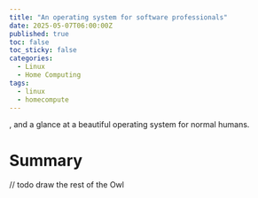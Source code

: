 ```yaml
---
title: "An operating system for software professionals"
date: 2025-05-07T06:00:00Z
published: true
toc: false
toc_sticky: false
categories:
  - Linux
  - Home Computing
tags:
  - linux
  - homecompute
---
```


, and a glance at a beautiful operating system for normal humans.

# Summary

// todo draw the rest of the Owl